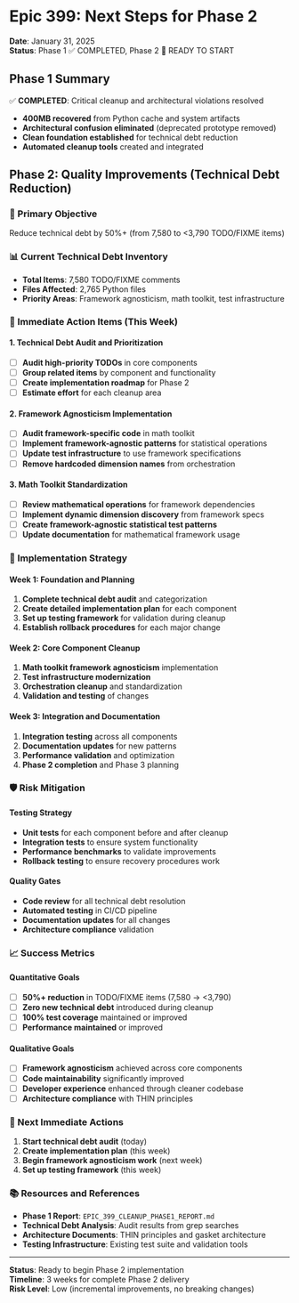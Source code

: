 # Epic 399: Next Steps for Phase 2

**Date**: January 31, 2025  
**Status**: Phase 1 ✅ COMPLETED, Phase 2 🚀 READY TO START

## Phase 1 Summary

✅ **COMPLETED**: Critical cleanup and architectural violations resolved
- **400MB recovered** from Python cache and system artifacts
- **Architectural confusion eliminated** (deprecated prototype removed)
- **Clean foundation established** for technical debt reduction
- **Automated cleanup tools** created and integrated

## Phase 2: Quality Improvements (Technical Debt Reduction)

### 🎯 Primary Objective
Reduce technical debt by 50%+ (from 7,580 to <3,790 TODO/FIXME items)

### 📊 Current Technical Debt Inventory
- **Total Items**: 7,580 TODO/FIXME comments
- **Files Affected**: 2,765 Python files
- **Priority Areas**: Framework agnosticism, math toolkit, test infrastructure

### 🚀 Immediate Action Items (This Week)

#### 1. Technical Debt Audit and Prioritization
- [ ] **Audit high-priority TODOs** in core components
- [ ] **Group related items** by component and functionality
- [ ] **Create implementation roadmap** for Phase 2
- [ ] **Estimate effort** for each cleanup area

#### 2. Framework Agnosticism Implementation
- [ ] **Audit framework-specific code** in math toolkit
- [ ] **Implement framework-agnostic patterns** for statistical operations
- [ ] **Update test infrastructure** to use framework specifications
- [ ] **Remove hardcoded dimension names** from orchestration

#### 3. Math Toolkit Standardization
- [ ] **Review mathematical operations** for framework dependencies
- [ ] **Implement dynamic dimension discovery** from framework specs
- [ ] **Create framework-agnostic statistical test patterns**
- [ ] **Update documentation** for mathematical framework usage

### 🔧 Implementation Strategy

#### Week 1: Foundation and Planning
1. **Complete technical debt audit** and categorization
2. **Create detailed implementation plan** for each component
3. **Set up testing framework** for validation during cleanup
4. **Establish rollback procedures** for each major change

#### Week 2: Core Component Cleanup
1. **Math toolkit framework agnosticism** implementation
2. **Test infrastructure modernization** 
3. **Orchestration cleanup** and standardization
4. **Validation and testing** of changes

#### Week 3: Integration and Documentation
1. **Integration testing** across all components
2. **Documentation updates** for new patterns
3. **Performance validation** and optimization
4. **Phase 2 completion** and Phase 3 planning

### 🛡️ Risk Mitigation

#### Testing Strategy
- **Unit tests** for each component before and after cleanup
- **Integration tests** to ensure system functionality
- **Performance benchmarks** to validate improvements
- **Rollback testing** to ensure recovery procedures work

#### Quality Gates
- **Code review** for all technical debt resolution
- **Automated testing** in CI/CD pipeline
- **Documentation updates** for all changes
- **Architecture compliance** validation

### 📈 Success Metrics

#### Quantitative Goals
- [ ] **50%+ reduction** in TODO/FIXME items (7,580 → <3,790)
- [ ] **Zero new technical debt** introduced during cleanup
- [ ] **100% test coverage** maintained or improved
- [ ] **Performance maintained** or improved

#### Qualitative Goals
- [ ] **Framework agnosticism** achieved across core components
- [ ] **Code maintainability** significantly improved
- [ ] **Developer experience** enhanced through cleaner codebase
- [ ] **Architecture compliance** with THIN principles

### 🎯 Next Immediate Actions

1. **Start technical debt audit** (today)
2. **Create implementation plan** (this week)
3. **Begin framework agnosticism work** (next week)
4. **Set up testing framework** (this week)

### 📚 Resources and References

- **Phase 1 Report**: `EPIC_399_CLEANUP_PHASE1_REPORT.md`
- **Technical Debt Analysis**: Audit results from grep searches
- **Architecture Documents**: THIN principles and gasket architecture
- **Testing Infrastructure**: Existing test suite and validation tools

---

**Status**: Ready to begin Phase 2 implementation  
**Timeline**: 3 weeks for complete Phase 2 delivery  
**Risk Level**: Low (incremental improvements, no breaking changes)
